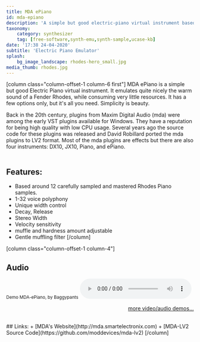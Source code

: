 ```yaml
---
title: MDA ePiano
id: mda-epiano
description: 'A simple but good electric-piano virtual instrument based on Fender Rhodes samples'
taxonomy:
    category: synthesizer
    tag: [free-software,synth-emu,synth-sample,ucase-kb]
date: '17:38 24-04-2020'
subtitle: 'Electric Piano Emulator'
splash:
    bg_image_landscape: rhodes-hero_small.jpg
media_thumb: rhodes.jpg
---
```

[column class="column-offset-1 column-6 first"]
MDA ePiano is a simple but good Electric Piano virtual instrument. It emulates quite nicely the warm sound of a Fender Rhodes, while consuming very little resources. It has a few options only, but it's all you need. Simplicity is beauty.
 
Back in the 20th century, plugins from Maxim Digital Audio (mda) were among the early VST plugins available for Windows. They have a reputation for being high quality with low CPU usage. Several years ago the source code for these plugins was released and David Robillard ported the mda plugins to LV2 format. Most of the mda plugins are effects but there are also four instruments: DX10, JX10, Piano, and ePiano.
<br>
<br>

## Features:
+ Based around 12 carefully sampled and mastered Rhodes Piano samples.
+ 1-32 voice polyphony
+ Unique width control
+ Decay, Release
+ Stereo Width
+ Velocity sensitivity
+ muffle and hardness amount adjustable
+ Gentle muffling filter
[/column]

[column class="column-offset-1 column-4"]
## Audio
<small>Demo MDA-ePiano, by Baggypants</small>
![DemoEPianoByBaggyPants.ogg](DemoEPianoByBaggyPants.ogg)
<br>
<p align="right">
 <a href="https://wiki.zynthian.org/index.php/Zynthian_Sound_Demos" target="_blank">more video/audio demos...</a>
</p>
<br>
## Links:
+ [MDA's Website](http://mda.smartelectronix.com)
+ [MDA-LV2 Source Code](https://github.com/moddevices/mda-lv2)
[/column]

